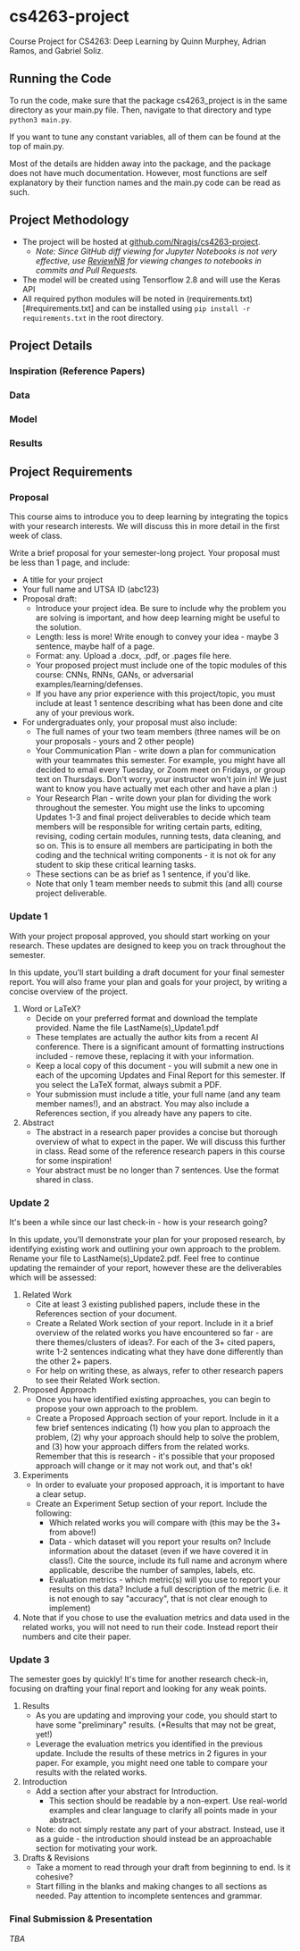 # cs4263-project
Course Project for CS4263: Deep Learning by Quinn Murphey, Adrian Ramos, and Gabriel Soliz.

## Running the Code

To run the code, make sure that the package cs4263_project is in the same 
directory as your main.py file. Then, navigate to that directory and type
`python3 main.py`.

If you want to tune any constant variables, all of them can be found at the top
of main.py.

Most of the details are hidden away into the package, and the package does not
have much documentation. However, most functions are self explanatory by their
function names and the main.py code can be read as such.

## Project Methodology
- The project will be hosted at [github.com/Nragis/cs4263-project](https://github.com/Nragis/cs4263-project).
  - *Note: Since GitHub diff viewing for Jupyter Notebooks is not very effective, use [ReviewNB](https://app.reviewnb.com/Nragis/cs4263-project/) for viewing changes to notebooks in commits and Pull Requests.*
- The model will be created using Tensorflow 2.8 and will use the Keras API
- All required python modules will be noted in (requirements.txt)[#requirements.txt] and can be installed using `pip install -r requirements.txt` in the root directory.

## Project Details

### Inspiration (Reference Papers)

### Data

### Model

### Results

## Project Requirements

### Proposal


This course aims to introduce you to deep learning by integrating the topics with your research interests. We will discuss this in more detail in the first week of class.

Write a brief proposal for your semester-long project. Your proposal must be less than 1 page, and include:

- A title for your project
- Your full name and UTSA ID (abc123)
- Proposal draft:
    - Introduce your project idea. Be sure to include why the problem you are solving is important, and how deep learning might be useful to the solution.
    - Length: less is more! Write enough to convey your idea - maybe 3 sentence, maybe half of a page.
    - Format: any. Upload a .docx, .pdf, or .pages file here.
    - Your proposed project must include one of the topic modules of this course: CNNs, RNNs, GANs, or adversarial examples/learning/defenses.
    - If you have any prior experience with this project/topic, you must include at least 1 sentence describing what has been done and cite any of your previous work. 
- For undergraduates only, your proposal must also include:
    - The full names of your two team members (three names will be on your proposals - yours and 2 other people)
    - Your Communication Plan - write down a plan for communication with your teammates this semester. For example, you might have all decided to email every Tuesday, or Zoom meet on Fridays, or group text on Thursdays. Don't worry, your instructor won't join in! We just want to know you have actually met each other and have a plan :)
    - Your Research Plan - write down your plan for dividing the work throughout the semester. You might use the links to upcoming Updates 1-3 and final project deliverables to decide which team members will be responsible for writing certain parts, editing, revising, coding certain modules, running tests, data cleaning, and so on. This is to ensure all members are participating in both the coding and the technical writing components - it is not ok for any student to skip these critical learning tasks.
    - These sections can be as brief as 1 sentence, if you'd like.
    - Note that only 1 team member needs to submit this (and all) course project deliverable.

### Update 1

With your project proposal approved, you should start working on your research. These updates are designed to keep you on track throughout the semester.

In this update, you'll start building a draft document for your final semester report. You will also frame your plan and goals for your project, by writing a concise overview of the project.

1. Word or LaTeX?
    - Decide on your preferred format and download the template provided. Name the file LastName(s)\_Update1.pdf
    - These templates are actually the author kits from a recent AI conference. There is a significant amount of formatting instructions included - remove these, replacing it with your information.
    - Keep a local copy of this document - you will submit a new one in each of the upcoming Updates and Final Report for this semester. If you select the LaTeX format, always submit a PDF.
    - Your submission must include a title, your full name (and any team member names!), and an abstract. You may also include a References section, if you already have any papers to cite.
2. Abstract
    - The abstract in a research paper provides a concise but thorough overview of what to expect in the paper. We will discuss this further in class. Read some of the reference research papers in this course for some inspiration!
    - Your abstract must be no longer than 7 sentences. Use the format shared in class.

### Update 2

It's been a while since our last check-in - how is your research going?

In this update, you'll demonstrate your plan for your proposed research, by identifying existing work and outlining your own approach to the problem. Rename your file to LastName(s)\_Update2.pdf. Feel free to continue updating the remainder of your report, however these are the deliverables which will be assessed:

1. Related Work
    - Cite at least 3 existing published papers, include these in the References section of your document.
    - Create a Related Work section of your report. Include in it a brief overview of the related works you have encountered so far - are there themes/clusters of ideas?. For each of the 3+ cited papers, write 1-2 sentences indicating what they have done differently than the other 2+ papers.
    - For help on writing these, as always, refer to other research papers to see their Related Work section.
2. Proposed Approach
    - Once you have identified existing approaches, you can begin to propose your own approach to the problem.
    - Create a Proposed Approach section of your report. Include in it a few brief sentences indicating (1) how you plan to approach the problem, (2) why your approach should help to solve the problem, and (3) how your approach differs from the related works. Remember that this is research - it's possible that your proposed approach will change or it may not work out, and that's ok!
3. Experiments
    - In order to evaluate your proposed approach, it is important to have a clear setup.
    - Create an Experiment Setup section of your report. Include the following:
        - Which related works you will compare with (this may be the 3+ from above!)
        - Data - which dataset will you report your results on? Include information about the dataset (even if we have covered it in class!). Cite the source, include its full name and acronym where applicable, describe the number of samples, labels, etc.
        - Evaluation metrics - which metric(s) will you use to report your results on this data? Include a full description of the metric (i.e. it is not enough to say "accuracy", that is not clear enough to implement)
3. Note that if you chose to use the evaluation metrics and data used in the related works, you will not need to run their code. Instead report their numbers and cite their paper. 

### Update 3

The semester goes by quickly! It's time for another research check-in, focusing on drafting your final report and looking for any weak points.

1. Results
    - As you are updating and improving your code, you should start to have some "preliminary" results. (\*Results that may not be great, yet!)
    - Leverage the evaluation metrics you identified in the previous update. Include the results of these metrics in 2 figures in your paper. For example, you might need one table to compare your results with the related works.
2. Introduction
    - Add a section after your abstract for Introduction.
        - This section should be readable by a non-expert. Use real-world examples and clear language to clarify all points made in your abstract.
    - Note: do not simply restate any part of your abstract. Instead, use it as a guide - the introduction should instead be an approachable section for motivating your work.
3. Drafts & Revisions
    - Take a moment to read through your draft from beginning to end. Is it cohesive?
    - Start filling in the blanks and making changes to all sections as needed. Pay attention to incomplete sentences and grammar.

### Final Submission & Presentation

*TBA*
